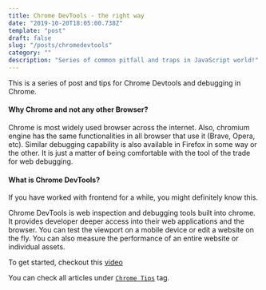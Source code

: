 ```yaml
---
title: Chrome DevTools - the right way
date: "2019-10-20T18:05:00.738Z"
template: "post"
draft: false
slug: "/posts/chromedevtools"
category: ""
description: "Series of common pitfall and traps in JavaScript world!"
---
```


This is a series of post and tips for Chrome Devtools and debugging in Chrome.

#### Why Chrome and not any other Browser?

Chrome is most widely used browser across the internet. Also, chromium engine has the same functionalities in all browser that use it (Brave, Opera, etc). Similar debugging capability is also available in Firefox in some way or the other. It is just a matter of being comfortable with the tool of the trade for web debugging.

#### What is Chrome DevTools?

If you have worked with frontend for a while, you might definitely know this.

Chrome DevTools is web inspection and debugging tools built into chrome. It provides developer deeper access into their web applications and the browser. You can test the viewport on a mobile device or edit a website on the fly. You can also measure the performance of an entire website or individual assets.

To get started, checkout this [video](https://www.youtube.com/watch?v=H0XScE08hy8)

You can check all articles under [`Chrome Tips`](/category/chrome/) tag.
